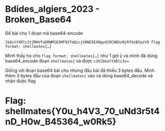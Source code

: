# Bdides_algiers_2023 - Broken_Base64

Đề bài cho 1 đoạn mã base64-encode 

```
lbGxtYXRlc3tZMHVfaDRWM183MF91TmQzcjV0NG5EX0gwd19CNDUzNjRfdzBSazV9 flag format: shellmates{…}
```

Mình thấy họ cho `flag format: shellmates{…}` như 1 gợi ý và mình đã dùng base64_encode đoạn `shellmates{` và được `c2hlbGxtYXRlc3s=`

Giống với đoạn base64 bài cho nhưng đầu bài đã thiếu 3 bytes đầu. Mình thêm 3 bytes đầu của đoạn `shellmates{` vào và dùng base64_decode và nhận được flag

# Flag: shellmates{Y0u_h4V3_70_uNd3r5t4nD_H0w_B45364_w0Rk5}
